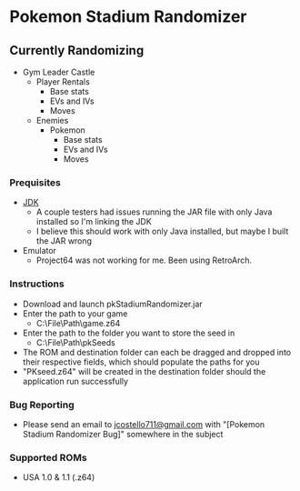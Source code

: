 # Pokemon Stadium Randomizer

## Currently Randomizing
 - Gym Leader Castle
   - Player Rentals
     - Base stats
	 - EVs and IVs
	 - Moves
   - Enemies
     - Pokemon
		- Base stats
		- EVs and IVs
		- Moves

### Prequisites
- [JDK](https://www.oracle.com/java/technologies/downloads/#jdk20-windows)
  - A couple testers had issues running the JAR file with only Java installed so I'm linking the JDK
  - I believe this should work with only Java installed, but maybe I built the JAR wrong
- Emulator
  - Project64 was not working for me. Been using RetroArch.

### Instructions
 - Download and launch pkStadiumRandomizer.jar
 - Enter the path to your game
   - C:\File\Path\game.z64
 - Enter the path to the folder you want to store the seed in
   - C:\File\Path\pkSeeds
 - The ROM and destination folder can each be dragged and dropped into their respective fields, which should populate the paths for you
 - "PKseed.z64" will be created in the destination folder should the application run successfully

### Bug Reporting
 - Please send an email to jcostello711@gmail.com with "[Pokemon Stadium Randomizer Bug]" somewhere in the subject

### Supported ROMs
 - USA 1.0 & 1.1 (.z64)
